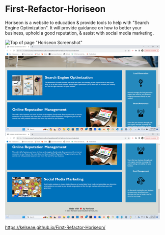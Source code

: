 # First-Refactor-Horiseon

Horiseon is a website to education & provide tools to help with "Search Engine Optimization". It will provide guidance on how to better your business, uphold a good reputation, & assist with social media marketing. 

![Top of page "Horiseon Screenshot"](<Screenshot (2).png>)
![Middle of page "Horiseon Screenshot"](<Screenshots/Screenshot (3).png>)
![Bottom of page "Horiseon Screenshot"](<Screenshots/Screenshot (4).png>)

https://kelseae.github.io/First-Refactor-Horiseon/
